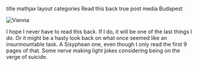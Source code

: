title	mathjax	layout	categories
Read this back
true
post
media
Budapest

![Vienna](https://i.ibb.co/jMcfpMz/343553548-212027508230612-5930052704260592132-n-1.jpg)

I hope I never have to read this back. If I do, it will be one of the last things I do. Or it might be a hasty look back on what once seemed like an insurmountable task. A Sisyphean one, even though I only read the first 9 pages of that. Some nerve making light jokes considering being on the verge of suicide.
